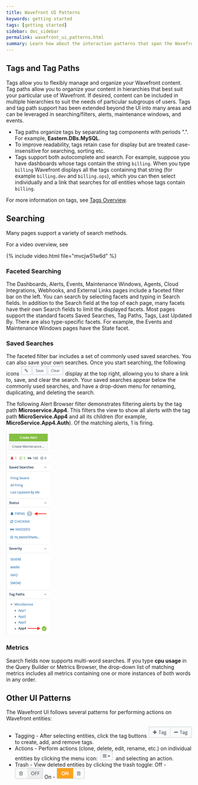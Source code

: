 ```yaml
---
title: Wavefront UI Patterns
keywords: getting started
tags: [getting started]
sidebar: doc_sidebar
permalink: wavefront_ui_patterns.html
summary: Learn how about the interaction patterns that span the Wavefront UI.
---
```


## Tags and Tag Paths

Tags allow you to flexibly manage and organize your Wavefront content. Tag paths allow you to organize your content in hierarchies that best suit your particular use of Wavefront. If desired, content can be included in multiple hierarchies to suit the needs of particular subgroups of users. Tags and tag path support has been extended beyond the UI into many areas and can be leveraged in searching/filters, alerts, maintenance windows, and events.

-   Tag paths organize tags by separating tag components with periods ".". For example, **Eastern.DBs.MySQL**.
-   To improve readability, tags retain case for display but are treated case-insensitive for searching, sorting etc.
  -   Tags support both autocomplete and search. For example, suppose you have dashboards whose tags contain the string `billing`. When you type `billing` Wavefront displays all the tags containing that string (for example `billing.dev` and `billing.ops`), which you can then select individually and a link that searches for _all_ entities whose tags contain `billing`. 

For more information on tags, see [Tags Overview](tags_overview.html).

## Searching

Many pages support a variety of search methods.

For a video overview, see 

{% include video.html file="mvcjw51w6d" %}


### Faceted Searching

The Dashboards, Alerts, Events, Maintenance Windows, Agents, Cloud Integrations, Webhooks, and External Links pages include a faceted filter bar on the left. You can search by selecting facets and typing in Search fields. In addition to the Search field at the top of each page, many facets have their own Search fields to limit the displayed facets. Most pages support the standard facets Saved Searches, Tag Paths, Tags, Last Updated By. There are also type-specific facets. For example, the Events and Maintenance Windows pages have the State facet.

### Saved Searches

The faceted filter bar includes a set of commonly used saved searches. You can also save your own searches. Once you start searching, the following icons ![search icons](images/searchicons.png) display at the top right, allowing you to share a link to, save, and clear the search. Your saved searches appear below the commonly used searches, and have a drop-down menu for renaming, duplicating, and deleting the search.

The following Alert Browser filter demonstrates filtering alerts by the tag path **Microservice.App4**. This filters the view to show all alerts with the tag path **MicroService.App4** and all its children (for example, **MicroService.App4.Auth**). Of the matching alerts, 1 is firing.

![Tag path](images/MicroService.App4_firing.png)

### Metrics

Search fields now supports multi-word searches. If you type **cpu usage** in the Query Builder or Metrics Browser, the drop-down list of matching metrics includes all metrics containing one or more instances of both words in any order.

## Other UI Patterns

The Wavefront UI follows several patterns for performing actions on Wavefront entities:

-   Tagging - After selecting entities, click the tag buttons ![tag toggle](images/tag_toggle.png#inline) to create, add, and remove tags.
-   Actions - Perform actions (clone, delete, edit, rename, etc.) on individual entities by clicking the menu icon:  ![action menu](images/action_menu.png#inline)  and selecting an action.
-   Trash - View deleted entities by clicking the trash toggle: Off - ![trash off](images/trash_off.png#inline) On - ![trash on](images/trash_on.png#inline)
